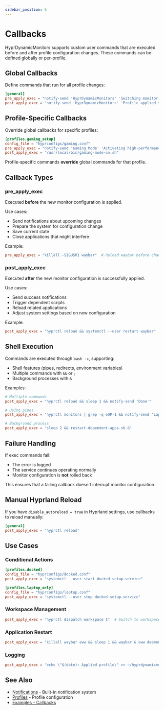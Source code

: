 ```yaml
---
sidebar_position: 6
---
```


# Callbacks

HyprDynamicMonitors supports custom user commands that are executed before and after profile configuration changes. These commands can be defined globally or per-profile.

## Global Callbacks

Define commands that run for all profile changes:

```toml
[general]
pre_apply_exec = "notify-send 'HyprDynamicMonitors' 'Switching monitor profile...'"
post_apply_exec = "notify-send 'HyprDynamicMonitors' 'Profile applied successfully'"
```

## Profile-Specific Callbacks

Override global callbacks for specific profiles:

```toml
[profiles.gaming_setup]
config_file = "hyprconfigs/gaming.conf"
pre_apply_exec = "notify-send 'Gaming Mode' 'Activating high-performance profile'"
post_apply_exec = "/usr/local/bin/gaming-mode-on.sh"
```

Profile-specific commands **override** global commands for that profile.

## Callback Types

### pre_apply_exec

Executed **before** the new monitor configuration is applied.

Use cases:
- Send notifications about upcoming changes
- Prepare the system for configuration change
- Save current state
- Close applications that might interfere

Example:
```toml
pre_apply_exec = "killall -SIGUSR1 waybar"  # Reload waybar before change
```

### post_apply_exec

Executed **after** the new monitor configuration is successfully applied.

Use cases:
- Send success notifications
- Trigger dependent scripts
- Reload related applications
- Adjust system settings based on new configuration

Example:
```toml
post_apply_exec = "hyprctl reload && systemctl --user restart waybar"
```

## Shell Execution

Commands are executed through `bash -c`, supporting:
- Shell features (pipes, redirects, environment variables)
- Multiple commands with `&&` or `;`
- Background processes with `&`

Examples:

```toml
# Multiple commands
post_apply_exec = "hyprctl reload && sleep 1 && notify-send 'Done'"

# Using pipes
post_apply_exec = "hyprctl monitors | grep -q eDP-1 && notify-send 'Laptop screen active'"

# Background process
post_apply_exec = "sleep 2 && restart-dependent-apps.sh &"
```

## Failure Handling

If exec commands fail:
- The error is logged
- The service continues operating normally
- Monitor configuration is **not** rolled back

This ensures that a failing callback doesn't interrupt monitor configuration.

## Manual Hyprland Reload

If you have `disable_autoreload = true` in Hyprland settings, use callbacks to reload manually:

```toml
[general]
post_apply_exec = "hyprctl reload"
```

## Use Cases

### Conditional Actions

```toml
[profiles.docked]
config_file = "hyprconfigs/docked.conf"
post_apply_exec = "systemctl --user start docked-setup.service"

[profiles.laptop_only]
config_file = "hyprconfigs/laptop.conf"
post_apply_exec = "systemctl --user stop docked-setup.service"
```

### Workspace Management

```toml
post_apply_exec = "hyprctl dispatch workspace 1"  # Switch to workspace 1 after config change
```

### Application Restart

```toml
post_apply_exec = "killall waybar eww && sleep 1 && waybar & eww daemon &"
```

### Logging

```toml
post_apply_exec = "echo \"$(date): Applied profile\" >> ~/hyprdynamicmonitors.log"
```

## See Also

- [Notifications](./notifications) - Built-in notification system
- [Profiles](./profiles) - Profile configuration
- [Examples - Callbacks](https://github.com/fiffeek/hyprdynamicmonitors/tree/main/examples/callbacks)
